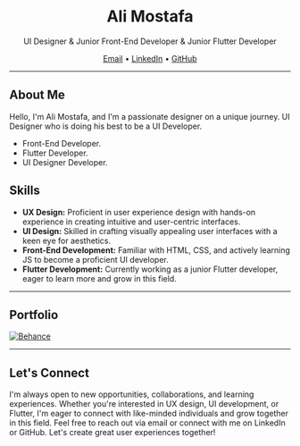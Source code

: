 <h1 align="center">Ali Mostafa</h1>

<p align="center">UI Designer & Junior Front-End Developer & Junior Flutter Developer</p>

<p align="center">
  <a href="mailto:aliwrker011@gmail.com">Email</a> •
  <a href="https://www.linkedin.com/in/alil0l">LinkedIn</a> •
  <a href="https://github.com/Alil0l">GitHub</a>
</p>

---

## About Me

Hello, I'm Ali Mostafa, and I'm a passionate designer on a unique journey. UI Designer who is doing his best to be a UI Developer.
- Front-End Developer. 
- Flutter Developer. 
- UI Designer Developer.
## Skills

- **UX Design:** Proficient in user experience design with hands-on experience in creating intuitive and user-centric interfaces.
- **UI Design:** Skilled in crafting visually appealing user interfaces with a keen eye for aesthetics.
- **Front-End Development:** Familiar with HTML, CSS, and actively learning JS to become a proficient UI developer.
- **Flutter Development:** Currently working as a junior Flutter developer, eager to learn more and grow in this field.

---

## Portfolio

[![Behance](https://img.shields.io/badge/Behance-View%20Portfolio-1769FF?style=for-the-badge&logo=behance)](https://www.behance.net/Alil0l)

---

## Let's Connect

I'm always open to new opportunities, collaborations, and learning experiences. Whether you're interested in UX design, UI development, or Flutter, I'm eager to connect with like-minded individuals and grow together in this field. Feel free to reach out via email or connect with me on LinkedIn or GitHub. Let's create great user experiences together!


